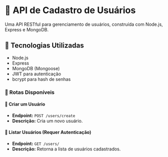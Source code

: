 # 📌 API de Cadastro de Usuários

Uma API RESTful para gerenciamento de usuários, construída com Node.js, Express e MongoDB.

## 🚀 Tecnologias Utilizadas

- Node.js
- Express
- MongoDB (Mongoose)
- JWT para autenticação
- bcrypt para hash de senhas

### 🔹 Rotas Disponíveis

#### 📝 Criar um Usuário
- **Endpoint:** `POST /users/create`
- **Descrição:** Cria um novo usuário.

#### 📜 Listar Usuários (Requer Autenticação)
- **Endpoint:** `GET /users/`
- **Descrição:** Retorna a lista de usuários cadastrados.

